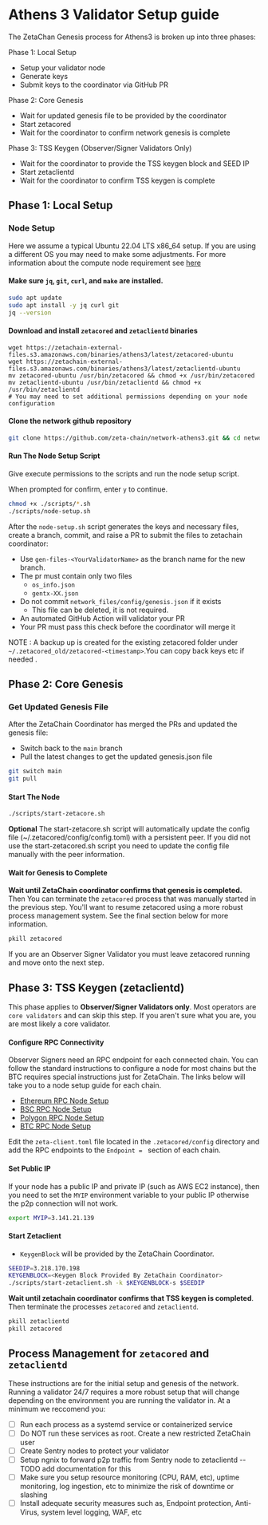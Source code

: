 # Athens 3 Validator Setup guide

The ZetaChan Genesis process for Athens3 is broken up into three phases:

Phase 1: Local Setup

- Setup your validator node
- Generate keys
- Submit keys to the coordinator via GitHub PR

Phase 2: Core Genesis

- Wait for updated genesis file to be provided by the coordinator
- Start zetacored
- Wait for the coordinator to confirm network genesis is complete

Phase 3: TSS Keygen (Observer/Signer Validators Only)

- Wait for the coordinator to provide the TSS keygen block and SEED IP
- Start zetaclientd
- Wait for the coordinator to confirm TSS keygen is complete

## Phase 1: Local Setup

### Node Setup

Here we assume a typical Ubuntu 22.04 LTS x86_64 setup. If you are using a
different OS you may need to make some adjustments. For more information about
the compute node requirement see [here](node_requirements.md)

#### Make sure `jq`, `git`, `curl`, and `make` are installed.

```bash
sudo apt update
sudo apt install -y jq curl git
jq --version
```

#### Download and install `zetacored` and `zetaclientd` binaries

```
wget https://zetachain-external-files.s3.amazonaws.com/binaries/athens3/latest/zetacored-ubuntu
wget https://zetachain-external-files.s3.amazonaws.com/binaries/athens3/latest/zetaclientd-ubuntu
mv zetacored-ubuntu /usr/bin/zetacored && chmod +x /usr/bin/zetacored
mv zetaclientd-ubuntu /usr/bin/zetaclientd && chmod +x /usr/bin/zetaclientd
# You may need to set additional permissions depending on your node configuration
```

#### Clone the network github repository

```bash
git clone https://github.com/zeta-chain/network-athens3.git && cd network-athens3
```

#### Run The Node Setup Script

Give execute permissions to the scripts and run the node setup script.

When prompted for confirm, enter `y` to continue.

```bash
chmod +x ./scripts/*.sh
./scripts/node-setup.sh
```

After the `node-setup.sh` script generates the keys and necessary files, create
a branch, commit, and raise a PR to submit the files to zetachain coordinator:

- Use `gen-files-<YourValidatorName>` as the branch name for the new branch.
- The pr must contain only two files
  - `os_info.json`
  - `gentx-XX.json`
- Do not commit `network_files/config/genesis.json` if it exists
  - This file can be deleted, it is not required.
- An automated GitHub Action will validator your PR
- Your PR must pass this check before the coordinator will merge it

NOTE : A backup up is created for the existing zetacored folder under
`~/.zetacored_old/zetacored-<timestamp>`.You can copy back keys etc if needed .

## Phase 2: Core Genesis

### Get Updated Genesis File

After the ZetaChain Coordinator has merged the PRs and updated the genesis
file:

- Switch back to the `main` branch
- Pull the latest changes to get the updated genesis.json file

```bash
git switch main
git pull
```

#### Start The Node

```bash
./scripts/start-zetacore.sh
```

**Optional** The start-zetacore.sh script will automatically update the config file
(~/.zetacored/config/config.toml) with a persistent peer. If you did not use
the start-zetacored.sh script you need to update the config file manually with
the peer information.

#### Wait for Genesis to Complete

**Wait until ZetaChain coordinator confirms that genesis is completed.** Then
You can terminate the `zetacored` process that was manually started in the
previous step. You'll want to resume zetacored using a more robust process
management system. See the final section below for more information.

```bash
pkill zetacored
```

If you are an Observer Signer Validator you must leave zetacored running and move onto the next step.

## Phase 3: TSS Keygen (zetaclientd)

This phase applies to **Observer/Signer Validators only**. Most operators are `core
validators` and can skip this step. If you aren't sure what you are, you are
most likely a core validator.

#### Configure RPC Connectivity

Observer Signers need an RPC endpoint for each connected chain. You can follow the
standard instructions to configure a node for most chains but the BTC requires
special instructions just for ZetaChain. The links below will take you to a node setup guide for
each chain.

- [Ethereum RPC Node Setup](https://ethereum.org/en/developers/docs/nodes-and-clients/run-a-node/)
- [BSC RPC Node Setup](https://docs.bnbchain.org/docs/validator/fullnode/)
- [Polygon RPC Node Setup](https://wiki.polygon.technology/docs/category/run-a-full-node)
- [BTC RPC Node Setup](btc-rpc.md)

Edit the `zeta-client.toml` file located in the `.zetacored/config` directory
and add the RPC endpoints to the `Endpoint = ` section of each chain.

#### Set Public IP
If your node has a public IP and private IP (such as AWS EC2 instance), then you
need to set the `MYIP` environment variable to your public IP otherwise
the p2p connection will not work.

```bash
export MYIP=3.141.21.139
```

#### Start Zetaclient

- `KeygenBlock` will be provided by the ZetaChain Coordinator.

```bash
SEEDIP=3.218.170.198
KEYGENBLOCK=<Keygen Block Provided By ZetaChain Coordinator>
./scripts/start-zetaclient.sh -k $KEYGENBLOCK-s $SEEDIP
```

**Wait until zetachain coordinator confirms that TSS keygen is completed**.
Then terminate the processes `zetacored` and `zetaclientd`.

```bash
pkill zetaclientd
pkill zetacored
```

## Process Management for `zetacored` and `zetaclientd`

These instructions are for the initial setup and genesis of the network. Running
a validator 24/7 requires a more robust setup that will change depending on the
environment you are running the validator in. At a minimum we reccomend you:

- [ ] Run each process as a systemd service or containerized service
- [ ] Do NOT run these services as root. Create a new restricted ZetaChain user
- [ ] Create Sentry nodes to protect your validator
- [ ] Setup ngnix to forward p2p traffic from Sentry node to zetaclientd -- TODO add documentation for this
- [ ] Make sure you setup resource monitoring (CPU, RAM, etc), uptime
      monitoring, log ingestion, etc to minimize the risk of downtime or slashing
- [ ] Install adequate security measures such as, Endpoint protection, Anti-Virus,
      system level logging, WAF, etc
